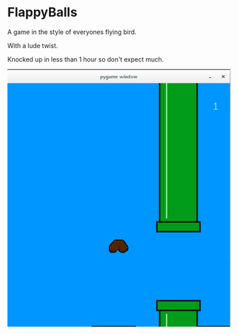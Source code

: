# FlappyBalls

A game in the style of everyones flying bird.

With a lude twist.

Knocked up in less than 1 hour so don't expect much.

![Screenshot](screenshot.png)